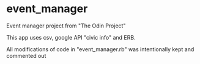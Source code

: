 # event_manager

Event manager project from "The Odin Project"

This app uses csv, google API "civic info" and ERB.

All modifications of code in "event_manager.rb" was intentionally kept and commented out
